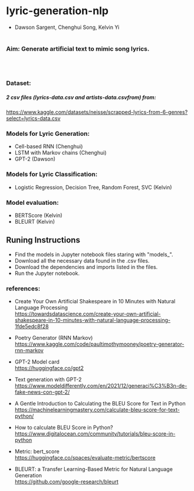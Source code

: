 # lyric-generation-nlp
- Dawson Sargent, Chenghui Song, Kelvin Yi
<br><br>

### Aim: Generate artificial text to mimic song lyrics. 
<br><br>

### Dataset:
##### 2 csv files (lyrics-data.csv and artists-data.csvfrom) from:
https://www.kaggle.com/datasets/neisse/scrapped-lyrics-from-6-genres?select=lyrics-data.csv

### Models for Lyric Generation:
- Cell-based RNN (Chenghui)
- LSTM with Markov chains (Chenghui)
- GPT-2 (Dawson)

### Models for Lyric Classification:
- Logistic Regression, Decision Tree, Random Forest, SVC (Kelvin)

### Model evaluation: 
- BERTScore (Kelvin)
- BLEURT (Kelvin)


## Runing Instructions
- Find the models in Jupyter notebook files staring with "models_". 
- Download all the necessary data found in the .csv files.
- Download the dependencies and imports listed in the files.
- Run the Jupyter notebook.


### references:
- Create Your Own Artificial Shakespeare in 10 Minutes with Natural Language Processing <br>
https://towardsdatascience.com/create-your-own-artificial-shakespeare-in-10-minutes-with-natural-language-processing-1fde5edc8f28

- Poetry Generator (RNN Markov)<br>
https://www.kaggle.com/code/paultimothymooney/poetry-generator-rnn-markov

- GPT-2 Model card <br>
https://huggingface.co/gpt2

- Text generation with GPT-2<br>
https://www.modeldifferently.com/en/2021/12/generaci%C3%B3n-de-fake-news-con-gpt-2/

- A Gentle Introduction to Calculating the BLEU Score for Text in Python <br>
https://machinelearningmastery.com/calculate-bleu-score-for-text-python/ 

- How to calculate BLEU Score in Python?<br>
https://www.digitalocean.com/community/tutorials/bleu-score-in-python 

- Metric: bert_score<br>
https://huggingface.co/spaces/evaluate-metric/bertscore

- BLEURT: a Transfer Learning-Based Metric for Natural Language Generation<br>
https://github.com/google-research/bleurt 
